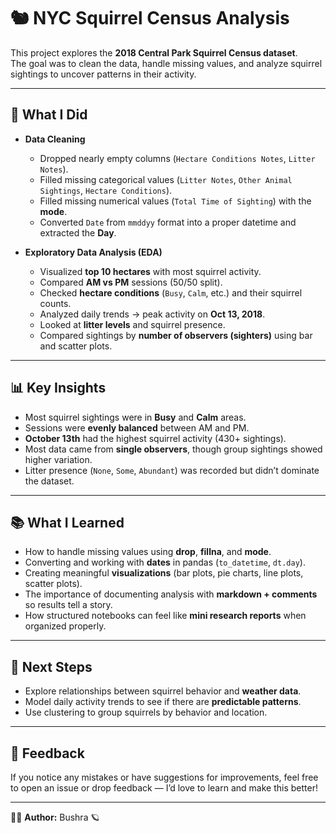 # 🐿️ NYC Squirrel Census Analysis

This project explores the **2018 Central Park Squirrel Census dataset**.  
The goal was to clean the data, handle missing values, and analyze squirrel sightings to uncover patterns in their activity.

---

## 📌 What I Did  
- **Data Cleaning**
  - Dropped nearly empty columns (`Hectare Conditions Notes`, `Litter Notes`).
  - Filled missing categorical values (`Litter Notes`, `Other Animal Sightings`, `Hectare Conditions`).
  - Filled missing numerical values (`Total Time of Sighting`) with the **mode**.
  - Converted `Date` from `mmddyy` format into a proper datetime and extracted the **Day**.  

- **Exploratory Data Analysis (EDA)**
  - Visualized **top 10 hectares** with most squirrel activity.  
  - Compared **AM vs PM** sessions (50/50 split).  
  - Checked **hectare conditions** (`Busy`, `Calm`, etc.) and their squirrel counts.  
  - Analyzed daily trends → peak activity on **Oct 13, 2018**.  
  - Looked at **litter levels** and squirrel presence.  
  - Compared sightings by **number of observers (sighters)** using bar and scatter plots.  

---

## 📊 Key Insights  
- Most squirrel sightings were in **Busy** and **Calm** areas.  
- Sessions were **evenly balanced** between AM and PM.  
- **October 13th** had the highest squirrel activity (430+ sightings).  
- Most data came from **single observers**, though group sightings showed higher variation.  
- Litter presence (`None`, `Some`, `Abundant`) was recorded but didn’t dominate the dataset.  

---

## 📚 What I Learned  
- How to handle missing values using **drop**, **fillna**, and **mode**.  
- Converting and working with **dates** in pandas (`to_datetime`, `dt.day`).  
- Creating meaningful **visualizations** (bar plots, pie charts, line plots, scatter plots).  
- The importance of documenting analysis with **markdown + comments** so results tell a story.  
- How structured notebooks can feel like **mini research reports** when organized properly.  

---

## 🚀 Next Steps  
- Explore relationships between squirrel behavior and **weather data**.  
- Model daily activity trends to see if there are **predictable patterns**.  
- Use clustering to group squirrels by behavior and location.  

---

## 💬 Feedback  
If you notice any mistakes or have suggestions for improvements, feel free to open an issue or drop feedback — I’d love to learn and make this better!  

---

👩‍💻 **Author:** Bushra 🪐  
